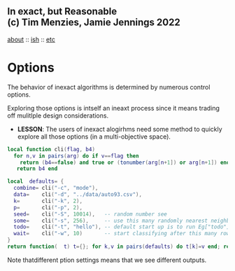 In exact, but Reasonable   
(c) Tim Menzies, Jamie Jennings 2022    
-------------     
[about](about.md) :: [ish](is.md) :: [etc](etc.md)    


# Options
    
The behavior of inexact algorithms is determined by numerous control options.

Exploring those options is intself an ineaxt process since it means trading off mulitlple design considerations.

- **LESSON**: The users of inexact alogirhms need some method to quickly explore all those options (in a multi-objective space).


```lua
local function cli(flag, b4)
  for n,v in pairs(arg) do if v==flag then 
    return (b4==false) and true or (tonumber(arg[n+1]) or arg[n+1]) end end 
   return b4 end

local  defaults= {
  combine= cli("-c", "mode"),
  data=    cli("-d", "../data/auto93.csv"),
  k=       cli("-k", 2),  
  p=       cli("-p", 2), 
  seed=    cli("-S", 10014),   -- random number see
  some=    cli("-s", 256),     -- use this many randomly nearest neighbors
  todo=    cli("-t", "hello"), -- default start up is to run Eg["todo"]
  wait=    cli("-w", 10)       -- start classifying after this many rows
}
return function(  t) t={}; for k,v in pairs(defaults) do t[k]=v end; return t ed
```


Note thatdifferent ption settings means that we see different outputs.
